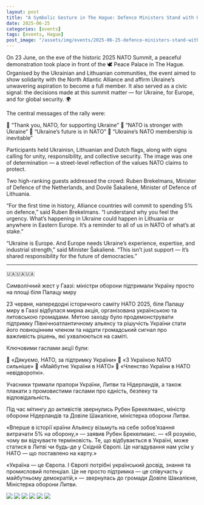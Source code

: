 ```yaml
---
layout: post
title: "A Symbolic Gesture in The Hague: Defence Ministers Stand with Ukraine on the Peace Square"
date: 2025-06-25
categories: [events]
tags: [events, Hague]
post_image: "/assets/img/events/2025-06-25-defence-ministers-stand-with-ukraine/4.webp"
---
```


On 23 June, on the eve of the historic 2025 NATO Summit, a peaceful demonstration took place in front of the 🕊️ Peace Palace in The Hague. Organised by the Ukrainian and Lithuanian communities, the event aimed to show solidarity with the North Atlantic Alliance and affirm Ukraine’s unwavering aspiration to become a full member. It also served as a civic signal: the decisions made at this summit matter — for Ukraine, for Europe, and for global security. 🌍

The central messages of the rally were:

🔹 “Thank you, NATO, for supporting Ukraine”
🔹 “NATO is stronger with Ukraine”
🔹 “Ukraine’s future is in NATO”
🔹 “Ukraine’s NATO membership is inevitable”

Participants held Ukrainisn, Lithuanian and Dutch flags, along with signs calling for unity, responsibility, and collective security. The image was one of determination — a street-level reflection of the values NATO claims to protect.

Two high-ranking guests addressed the crowd:
Ruben Brekelmans, Minister of Defence of the Netherlands, and
Dovilė Šakalienė, Minister of Defence of Lithuania.

“For the first time in history, Alliance countries will commit to spending 5% on defence,” said Ruben Brekelmans.
“I understand why you feel the urgency. What’s happening in Ukraine could happen in Lithuania or anywhere in Eastern Europe. It’s a reminder to all of us in NATO of what’s at stake.”

“Ukraine is Europe. And Europe needs Ukraine’s experience, expertise, and industrial strength,” said Minister Šakalienė.
“This isn’t just support — it’s shared responsibility for the future of democracies.”

---

🇺🇦🇺🇦🇺🇦

Символічний жест у Гаазі: міністри оборони підтримали Україну просто на площі біля
Палацу миру

23 червня, напередодні історичного саміту НАТО 2025, біля Палацу миру в Гаазі відбулася мирна акція, організована українською та литовською громадами. Метою заходу було продемонструвати підтримку Північноатлантичному альянсу та рішучість України стати його повноцінним членом та надати громадський сигнал про важливість рішень, які ухвалюються на саміті.

Ключовими гаслами акції були:

🔹 «Дякуємо, НАТО, за підтримку України»
🔹 «З Україною NATO сильніше»
🔹 «Майбутнє України в НАТО»
🔹 «Членство України в НАТО невідворотні».

Учасники тримали прапори України, Литви та Нідерландів, а також плакати з промовистими гаслами про єдність, безпеку та відповідальність.

Під час мітингу до активістів звернулись Рубен Брекелманс, міністр оборони Нідерландів та Довіле Шакалієне, міністерка оборони Литви.

«Вперше в історії країни Альянсу візьмуть на себе зобов’язання витрачати 5% на оборону,» — заявив Рубен Брекелманс. — «Я розумію, чому ви відчуваєте терміновість. Те, що відбувається в Україні, може статися в Литві чи будь-де у Східній Європі. Це нагадування нам усім у НАТО — що поставлено на карту.»

«Україна — це Європа. І Європі потрібні український досвід, знання та промисловий потенціал. Це не просто підтримка — це співучасть у майбутньому демократій,» — звернулась до громади Довіле Шакалієне, Міністерка оборони Литви.

<img src="/assets/img/events/2025-06-25-defence-ministers-stand-with-ukraine/1.webp" class="img-fluid mt-25"/>
<img src="/assets/img/events/2025-06-25-defence-ministers-stand-with-ukraine/2.webp" class="img-fluid mt-25"/>
<img src="/assets/img/events/2025-06-25-defence-ministers-stand-with-ukraine/3.webp" class="img-fluid mt-25"/>
<img src="/assets/img/events/2025-06-25-defence-ministers-stand-with-ukraine/5.webp" class="img-fluid mt-25"/>
<img src="/assets/img/events/2025-06-25-defence-ministers-stand-with-ukraine/6.webp" class="img-fluid mt-25"/>
<img src="/assets/img/events/2025-06-25-defence-ministers-stand-with-ukraine/7.webp" class="img-fluid mt-25"/>
